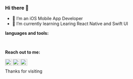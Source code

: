 ### Hi there 👋

- 📱 I’m an iOS Mobile App Developer  
- 🌱 I’m currently learning Learing React Native and Swift UI


**languages and tools:**  


<br/>

**Reach out to me:**  

<a href="https://www.facebook.com/aakash.decosta">
<img align="left" alt="Aakash Facebook" width="22px" src="https://user-images.githubusercontent.com/49367575/229062278-bcacbe0e-54aa-4e1b-89c7-ba7698d77566.svg" />
</a> 
<a href="https://twitter.com/aakash_decosta">
  <img align="left" alt="Aakash Twitter" width="22px" src="https://raw.githubusercontent.com/peterthehan/peterthehan/master/assets/twitter.svg" />
</a>
<a href="https://www.linkedin.com/in/aakash-decosta-b67700163/">
  <img align="left" alt="Aakash's LinkedIN" width="22px" src="https://raw.githubusercontent.com/peterthehan/peterthehan/master/assets/linkedin.svg" />
</a>   
<br />

Thanks for visiting

<!--
**Light1810/Light1810** is a ✨ _special_ ✨ repository because its `README.md` (this file) appears on your GitHub profile.

Here are some ideas to get you started:

- 🔭 I’m currently working on ...
- 🌱 I’m currently learning ...
- 👯 I’m looking to collaborate on ...
- 🤔 I’m looking for help with ...
- 💬 Ask me about ...
- 📫 How to reach me: ...
- 😄 Pronouns: ...
- ⚡ Fun fact: ...
-->
<!-- Facebook Filled icon by Icons8 -->
